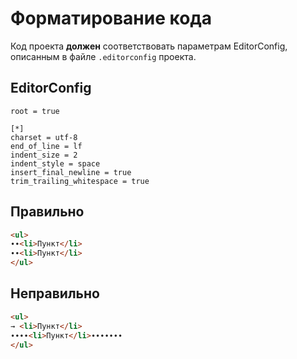 # Форматирование кода

Код проекта **должен** соответствовать параметрам EditorConfig, описанным в файле `.editorconfig` проекта.

## EditorConfig

```
root = true

[*]
charset = utf-8
end_of_line = lf
indent_size = 2
indent_style = space
insert_final_newline = true
trim_trailing_whitespace = true
```

## Правильно

```html
<ul>
∙∙<li>Пункт</li>
∙∙<li>Пункт</li>
</ul>
```

## Неправильно

```html
<ul>
→ <li>Пункт</li>
∙∙∙∙<li>Пункт</li>∙∙∙∙∙∙∙
</ul>
```
